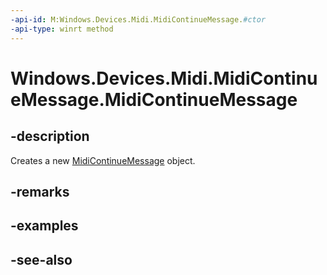 ----api-id: M:Windows.Devices.Midi.MidiContinueMessage.#ctor
-api-type: winrt method
---<!-- Method syntaxpublic MidiContinueMessage()--># Windows.Devices.Midi.MidiContinueMessage.MidiContinueMessage## -descriptionCreates a new [MidiContinueMessage](midicontinuemessage.md) object.## -remarks## -examples## -see-also